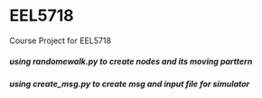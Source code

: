 # EEL5718
Course Project for EEL5718

##### using randomewalk.py to create nodes and its moving parttern
##### using create_msg.py to create msg and input file for simulator 